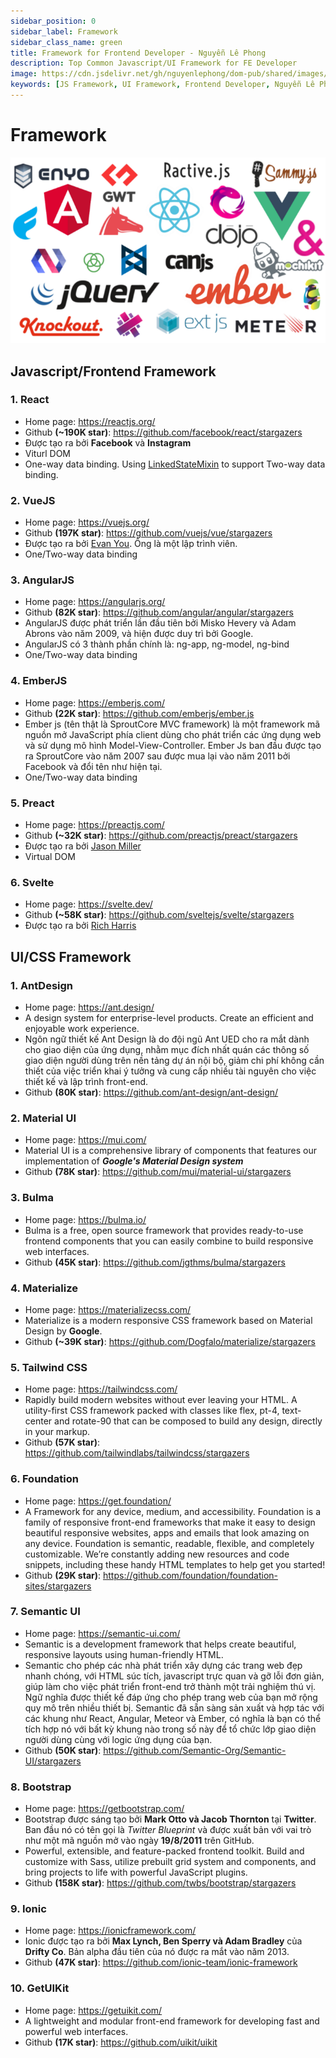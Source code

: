 ```yaml
---
sidebar_position: 0
sidebar_label: Framework
sidebar_class_name: green
title: Framework for Frontend Developer - Nguyễn Lê Phong
description: Top Common Javascript/UI Framework for FE Developer
image: https://cdn.jsdelivr.net/gh/nguyenlephong/dom-pub/shared/images/cv/images/dom.png
keywords: [JS Framework, UI Framework, Frontend Developer, Nguyễn Lê Phong]
---
```


# Framework

![Framework banner](../../static/frontends/front-end-frameworks.png)

## Javascript/Frontend Framework

### 1. React

- Home page: https://reactjs.org/
- Github **(~190K star)**: https://github.com/facebook/react/stargazers
- Được tạo ra bởi **Facebook** và **Instagram**
- Viturl DOM
- One-way data binding. Using [LinkedStateMixin](https://reactjs.org/docs/two-way-binding-helpers.html) to support Two-way data binding.

### 2. VueJS

- Home page: https://vuejs.org/
- Github **(197K star)**: https://github.com/vuejs/vue/stargazers
- Được tạo ra bởi [Evan You](https://evanyou.me/). Ông là một lập trình viên.
- One/Two-way data binding

### 3. AngularJS

- Home page: https://angularjs.org/
- Github **(82K star)**: https://github.com/angular/angular/stargazers
- AngularJS được phát triển lần đầu tiên bởi Misko Hevery và Adam Abrons vào năm 2009, và hiện được duy trì bởi Google.
- AngularJS có 3 thành phần chính là: ng-app, ng-model, ng-bind
- One/Two-way data binding

### 4. EmberJS

- Home page: https://emberjs.com/
- Github **(22K star)**: https://github.com/emberjs/ember.js
- Ember js (tên thật là SproutCore MVC framework) là một framework mã nguồn mở JavaScript phía client dùng cho phát triển các ứng dụng web và sử dụng mô hình Model-View-Controller. Ember Js ban đầu được tạo ra SproutCore vào năm 2007 sau được mua lại vào năm 2011 bởi Facebook và đổi tên như hiện tại.
- One/Two-way data binding

### 5. Preact

- Home page: https://preactjs.com/
- Github **(~32K star)**: https://github.com/preactjs/preact/stargazers
- Được tạo ra bởi [Jason Miller](https://github.com/developit)
- Virtual DOM

### 6. Svelte

- Home page: https://svelte.dev/
- Github **(~58K star)**: https://github.com/sveltejs/svelte/stargazers
- Được tạo ra bởi [Rich Harris](https://twitter.com/rich_harris)

## UI/CSS Framework

### 1. AntDesign

- Home page: https://ant.design/
- A design system for enterprise-level products. Create an efficient and enjoyable work experience.
- Ngôn ngữ thiết kế Ant Design là do đội ngũ Ant UED cho ra mắt dành cho giao diện của ứng dụng, nhằm mục đích nhất quán các thông số giao diện người dùng trên nền tảng dự án nội bộ, giảm chi phí không cần thiết của việc triển khai ý tưởng và cung cấp nhiều tài nguyên cho việc thiết kế và lập trình front-end.
- Github **(80K star)**: https://github.com/ant-design/ant-design/

### 2. Material UI

- Home page: https://mui.com/
- Material UI is a comprehensive library of components that features our implementation of **_Google's Material Design system_**
- Github **(78K star)**: https://github.com/mui/material-ui/stargazers

### 3. Bulma

- Home page: https://bulma.io/
- Bulma is a free, open source framework that provides ready-to-use frontend components that you can easily combine to build responsive web interfaces.
- Github **(45K star)**: https://github.com/jgthms/bulma/stargazers

### 4. Materialize

- Home page: https://materializecss.com/
- Materialize is a modern responsive CSS framework based on Material Design by **Google**.
- Github **(~39K star)**: https://github.com/Dogfalo/materialize/stargazers

### 5. Tailwind CSS

- Home page: https://tailwindcss.com/
- Rapidly build modern websites without ever leaving your HTML. A utility-first CSS framework packed with classes like flex, pt-4, text-center and rotate-90 that can be composed to build any design, directly in your markup.
- Github **(57K star)**: https://github.com/tailwindlabs/tailwindcss/stargazers

### 6. Foundation

- Home page: https://get.foundation/
- A Framework for any device, medium, and accessibility. Foundation is a family of responsive front-end frameworks that make it easy to design beautiful responsive websites, apps and emails that look amazing on any device. Foundation is semantic, readable, flexible, and completely customizable. We’re constantly adding new resources and code snippets, including these handy HTML templates to help get you started!
- Github **(29K star)**: https://github.com/foundation/foundation-sites/stargazers

### 7. Semantic UI

- Home page: https://semantic-ui.com/
- Semantic is a development framework that helps create beautiful, responsive layouts using human-friendly HTML.
- Semantic cho phép các nhà phát triển xây dựng các trang web đẹp nhanh chóng, với HTML súc tích, javascript trực quan và gỡ lỗi đơn giản, giúp làm cho việc phát triển front-end trở thành một trải nghiệm thú vị. Ngữ nghĩa được thiết kế đáp ứng cho phép trang web của bạn mở rộng quy mô trên nhiều thiết bị. Semantic đã sẵn sàng sản xuất và hợp tác với các khung như React, Angular, Meteor và Ember, có nghĩa là bạn có thể tích hợp nó với bất kỳ khung nào trong số này để tổ chức lớp giao diện người dùng cùng với logic ứng dụng của bạn.
- Github **(50K star)**: https://github.com/Semantic-Org/Semantic-UI/stargazers

### 8. Bootstrap

- Home page: https://getbootstrap.com/
- Bootstrap được sáng tạo bởi **Mark Otto và Jacob Thornton** tại **Twitter**. Ban đầu nó có tên gọi là _Twitter Blueprint_ và được xuất bản với vai trò như một mã nguồn mở vào ngày **19/8/2011** trên GitHub.
- Powerful, extensible, and feature-packed frontend toolkit. Build and customize with Sass, utilize prebuilt grid system and components, and bring projects to life with powerful JavaScript plugins.
- Github **(158K star)**: https://github.com/twbs/bootstrap/stargazers

### 9. Ionic

- Home page: https://ionicframework.com/
- Ionic được tạo ra bởi **Max Lynch, Ben Sperry và Adam Bradley** của **Drifty Co**. Bản alpha đầu tiên của nó được ra mắt vào năm 2013.
- Github **(47K star)**: https://github.com/ionic-team/ionic-framework

### 10. GetUIKit

- Home page: https://getuikit.com/
- A lightweight and modular front-end framework for developing fast and powerful web interfaces.
- Github **(17K star)**: https://github.com/uikit/uikit
